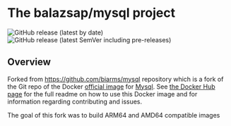 # The balazsap/mysql project

![GitHub release (latest by date)](https://img.shields.io/github/v/release/balazsap/mysql?label=Latest%20Github%20release&logo=Github)
![GitHub release (latest SemVer including pre-releases)](https://img.shields.io/github/v/release/balazsap/mysql?include_prereleases&label=Highest%20GitHub%20release&logo=Github&sort=semver)


## Overview

Forked from https://github.com/biarms/mysql repository which 
is a fork of the Git repo of the Docker [official image](https://docs.docker.com/docker-hub/official_repos/) for
[Mysql](https://registry.hub.docker.com/_/mysql/). See [the Docker Hub page](https://registry.hub.docker.com/_/mysql/)
for the full readme on how to use this Docker image and for information regarding contributing and issues.

The goal of this fork was to build ARM64 and AMD64 compatible images
